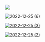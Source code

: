 [![](https://user-images.githubusercontent.com/8466209/207415917-58daf976-3f9a-496d-af56-99039253c1e8.png)](https://gist.github.com/eq19/dc30497160f3389546d177da901537d9#file-leading-md)

![2022-12-25 (6)](https://user-images.githubusercontent.com/8466209/209474076-093cde4b-ea53-4f54-9901-5ae661106937.png)

[![2022-12-25 (3)](https://user-images.githubusercontent.com/8466209/209473648-bbcb171c-e1b3-4a49-9a9f-96536dfe8c24.png)
](https://console.cloud.google.com/compute/instancesAdd?authuser=1&cloudshell=false&project=marketleader)

[![2022-12-25 (2)](https://user-images.githubusercontent.com/8466209/209473582-2c292df3-90ba-4859-bea9-25637f6c12c0.png)
](https://console.cloud.google.com/compute/instancesAdd?authuser=1&cloudshell=false&project=marketleader)
